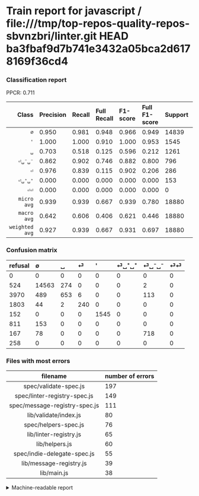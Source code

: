 # Train report for javascript / file:///tmp/top-repos-quality-repos-sbvnzbri/linter.git HEAD ba3fbaf9d7b741e3432a05bca2d6178169f36cd4

### Classification report

PPCR: 0.711

| Class | Precision | Recall | Full Recall | F1-score | Full F1-score | Support | Full Support | PPCR |
|------:|:----------|:-------|:------------|:---------|:---------|:--------|:-------------|:-----|
| `∅` | 0.950| 0.981| 0.948| 0.966| 0.949| 14839| 15363| 0.966 |
| `'` | 1.000| 1.000| 0.910| 1.000| 0.953| 1545| 1697| 0.910 |
| `␣` | 0.703| 0.518| 0.125| 0.596| 0.212| 1261| 5231| 0.241 |
| `⏎␣⁻␣⁻` | 0.862| 0.902| 0.746| 0.882| 0.800| 796| 963| 0.827 |
| `⏎` | 0.976| 0.839| 0.115| 0.902| 0.206| 286| 2089| 0.137 |
| `⏎␣⁺␣⁺` | 0.000| 0.000| 0.000| 0.000| 0.000| 153| 964| 0.159 |
| `⏎⏎` | 0.000| 0.000| 0.000| 0.000| 0.000| 0| 258| 0.000 |
| `micro avg` | 0.939| 0.939| 0.667| 0.939| 0.780| 18880| 26565| 0.711 |
| `macro avg` | 0.642| 0.606| 0.406| 0.621| 0.446| 18880| 26565| 0.711 |
| `weighted avg` | 0.927| 0.939| 0.667| 0.931| 0.697| 18880| 26565| 0.711 |

### Confusion matrix

|refusal|  ∅| ␣| ⏎| '| ⏎␣⁺␣⁺| ⏎␣⁻␣⁻| ⏎⏎| 
|:---|:---|:---|:---|:---|:---|:---|:---|
|0 |0 |0 |0 |0 |0 |0 |0 |
|524 |14563 |274 |0 |0 |0 |2 |0 |
|3970 |489 |653 |6 |0 |0 |113 |0 |
|1803 |44 |2 |240 |0 |0 |0 |0 |
|152 |0 |0 |0 |1545 |0 |0 |0 |
|811 |153 |0 |0 |0 |0 |0 |0 |
|167 |78 |0 |0 |0 |0 |718 |0 |
|258 |0 |0 |0 |0 |0 |0 |0 |

### Files with most errors

| filename | number of errors|
|:----:|:-----|
| spec/validate-spec.js | 197 |
| spec/linter-registry-spec.js | 149 |
| spec/message-registry-spec.js | 111 |
| lib/validate/index.js | 80 |
| spec/helpers-spec.js | 76 |
| lib/linter-registry.js | 65 |
| lib/helpers.js | 60 |
| spec/indie-delegate-spec.js | 55 |
| lib/message-registry.js | 39 |
| lib/main.js | 38 |

<details>
    <summary>Machine-readable report</summary>
```json
{
  "cl_report": {"\u0027": {"f1-score": 1.0, "precision": 1.0, "recall": 1.0, "support": 1545}, "macro avg": {"f1-score": 0.6208070253465156, "precision": 0.6415163155889733, "recall": 0.6057734621540752, "support": 18880}, "micro avg": {"f1-score": 0.9385063559322034, "precision": 0.9385063559322034, "recall": 0.9385063559322034, "support": 18880}, "weighted avg": {"f1-score": 0.9313634891511988, "precision": 0.9266855148175731, "recall": 0.9385063559322034, "support": 18880}, "\u2205": {"f1-score": 0.96552409998011, "precision": 0.9501533241991257, "recall": 0.9814003639059236, "support": 14839}, "\u23ce": {"f1-score": 0.9022556390977443, "precision": 0.975609756097561, "recall": 0.8391608391608392, "support": 286}, "\u23ce\u23ce": {"f1-score": 0.0, "precision": 0.0, "recall": 0.0, "support": 0}, "\u23ce\u2423\u207a\u2423\u207a": {"f1-score": 0.0, "precision": 0.0, "recall": 0.0, "support": 153}, "\u23ce\u2423\u207b\u2423\u207b": {"f1-score": 0.8815224063842848, "precision": 0.8619447779111644, "recall": 0.9020100502512562, "support": 796}, "\u2423": {"f1-score": 0.5963470319634703, "precision": 0.7029063509149623, "recall": 0.5178429817605076, "support": 1261}},
  "cl_report_full": {"\u0027": {"f1-score": 0.9531153608883405, "precision": 1.0, "recall": 0.9104301708898055, "support": 1697}, "macro avg": {"f1-score": 0.44561273432403453, "precision": 0.6415163155889733, "recall": 0.40623770717874563, "support": 26565}, "micro avg": {"f1-score": 0.7797997579491693, "precision": 0.9385063559322034, "recall": 0.6670054583098062, "support": 26565}, "weighted avg": {"f1-score": 0.6966294317358372, "precision": 0.8597481740230978, "recall": 0.6670054583098062, "support": 26565}, "\u2205": {"f1-score": 0.9490387748452265, "precision": 0.9501533241991257, "recall": 0.9479268372062748, "support": 15363}, "\u23ce": {"f1-score": 0.2055674518201285, "precision": 0.975609756097561, "recall": 0.11488750598372427, "support": 2089}, "\u23ce\u23ce": {"f1-score": 0.0, "precision": 0.0, "recall": 0.0, "support": 258}, "\u23ce\u2423\u207a\u2423\u207a": {"f1-score": 0.0, "precision": 0.0, "recall": 0.0, "support": 964}, "\u23ce\u2423\u207b\u2423\u207b": {"f1-score": 0.7995545657015591, "precision": 0.8619447779111644, "recall": 0.7455867082035307, "support": 963}, "\u2423": {"f1-score": 0.212012987012987, "precision": 0.7029063509149623, "recall": 0.12483272796788376, "support": 5231}},
  "ppcr": 0.7107095802747977
}
```
</details>
